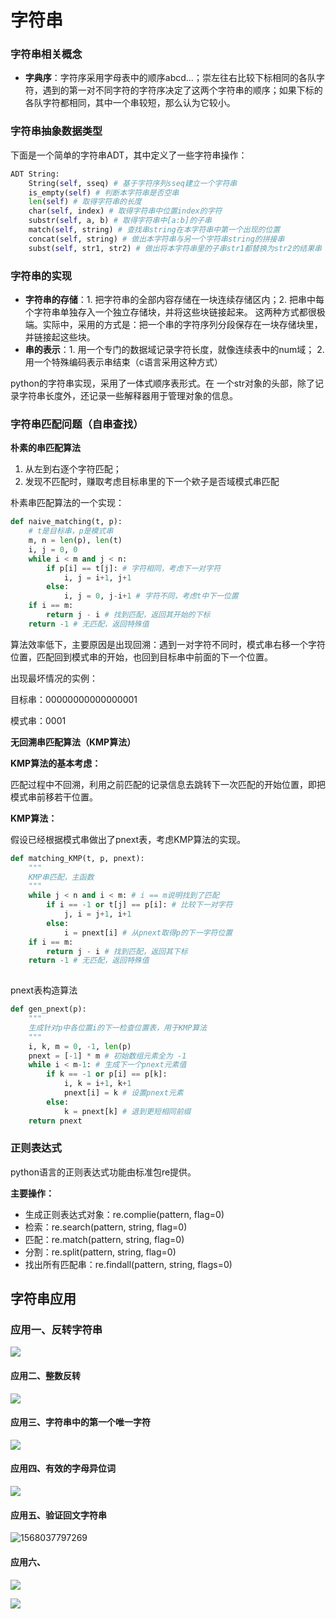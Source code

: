 #  字符串

### 字符串相关概念

- **字典序**：字符序采用字母表中的顺序abcd...；崇左往右比较下标相同的各队字符，遇到的第一对不同字符的字符序决定了这两个字符串的顺序；如果下标的各队字符都相同，其中一个串较短，那么认为它较小。

### 字符串抽象数据类型

下面是一个简单的字符串ADT，其中定义了一些字符串操作：

```python
ADT String:
    String(self, sseq) # 基于字符序列sseq建立一个字符串
    is_empty(self) # 判断本字符串是否空串
    len(self) # 取得字符串的长度
    char(self, index) # 取得字符串中位置index的字符
    substr(self, a, b) # 取得字符串中[a:b]的子串
    match(self, string) # 查找串string在本字符串中第一个出现的位置
    concat(self, string) # 做出本字符串与另一个字符串string的拼接串
    subst(self, str1, str2) # 做出将本字符串里的子串str1都替换为str2的结果串
```

### 字符串的实现

- **字符串的存储**：1. 把字符串的全部内容存储在一块连续存储区内；2. 把串中每个字符串单独存入一个独立存储块，并将这些块链接起来。 这两种方式都很极端。实际中，采用的方式是：把一个串的字符序列分段保存在一块存储块里，并链接起这些块。
- **串的表示**：1. 用一个专门的数据域记录字符长度，就像连续表中的num域； 2. 用一个特殊编码表示串结束（c语言采用这种方式）

python的字符串实现，采用了一体式顺序表形式。在 一个str对象的头部，除了记录字符串长度外，还记录一些解释器用于管理对象的信息。



### 字符串匹配问题（自串查找）

**朴素的串匹配算法**

1. 从左到右逐个字符匹配；
2. 发现不匹配时，赚取考虑目标串里的下一个欸子是否域模式串匹配

朴素串匹配算法的一个实现：

```python
def naive_matching(t, p):
	# t是目标串，p是模式串
	m, n = len(p), len(t)
	i, j = 0, 0
	while i < m and j < n:
		if p[i] == t[j]: # 字符相同，考虑下一对字符
			i, j = i+1, j+1
		else:
			i, j = 0, j-i+1 # 字符不同，考虑t中下一位置
	if i == m:
		return j - i # 找到匹配，返回其开始的下标
	return -1 # 无匹配，返回特殊值
```

算法效率低下，主要原因是出现回溯：遇到一对字符不同时，模式串右移一个字符位置，匹配回到模式串的开始，也回到目标串中前面的下一个位置。

出现最坏情况的实例：

目标串：00000000000000001

模式串：0001



**无回溯串匹配算法（KMP算法）**

**KMP算法的基本考虑：**

匹配过程中不回溯，利用之前匹配的记录信息去跳转下一次匹配的开始位置，即把模式串前移若干位置。

**KMP算法：**

假设已经根据模式串做出了pnext表，考虑KMP算法的实现。

```python
def matching_KMP(t, p, pnext):
    """
    KMP串匹配，主函数
    """
    while j < n and i < m: # i == m说明找到了匹配
        if i == -1 or t[j] == p[i]: # 比较下一对字符
            j, i = j+1, i+1
        else:
            i = pnext[i] # 从pnext取得p的下一字符位置
    if i == m:
        return j - i # 找到匹配，返回其下标
    return -1 # 无匹配，返回特殊值
    
```

pnext表构造算法

```python
def gen_pnext(p):
    """
    生成针对p中各位置i的下一检查位置表，用于KMP算法
    """
    i, k, m = 0, -1, len(p)
    pnext = [-1] * m # 初始数组元素全为 -1
    while i < m-1: # 生成下一个pnext元素值
        if k == -1 or p[i] == p[k]:
            i, k = i+1, k+1
            pnext[i] = k # 设置pnext元素
        else:
            k = pnext[k] # 退到更短相同前缀
    return pnext
```

### 正则表达式

python语言的正则表达式功能由标准包re提供。

**主要操作：**

- 生成正则表达式对象：re.complie(pattern, flag=0)
- 检索：re.search(pattern, string, flag=0)
- 匹配：re.match(pattern, string, flag=0)
- 分割：re.split(pattern, string, flag=0)
- 找出所有匹配串：re.findall(pattern, string, flags=0)



## 字符串应用

### 应用一、反转字符串

![](https://raw.githubusercontent.com/wemozj/image/master/20190909164038.png)

#### 应用二、整数反转

![](https://raw.githubusercontent.com/wemozj/image/master/20190909165706.png)

#### 应用三、字符串中的第一个唯一字符

![](https://raw.githubusercontent.com/wemozj/image/master/20190909171715.png)

#### 应用四、有效的字母异位词

![](https://raw.githubusercontent.com/wemozj/image/master/20190909203642.png)

#### 应用五、验证回文字符串

![1568037797269](C:\Users\wemo\AppData\Roaming\Typora\typora-user-images\1568037797269.png)

#### 应用六、

![](https://raw.githubusercontent.com/wemozj/image/master/20190910222044.png)

![](https://raw.githubusercontent.com/wemozj/image/master/20190910221836.png)

